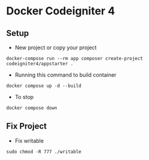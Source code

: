 # Docker Codeigniter 4

## Setup

- New project or copy your project
```
docker-compose run --rm app composer create-project codeigniter4/appstarter .
```
- Running this command to build container
```
docker compose up -d --build
```
- To stop 
```
docker compose down
```

## Fix Project
- Fix writable  
```
sudo chmod -R 777 ./writable
```

